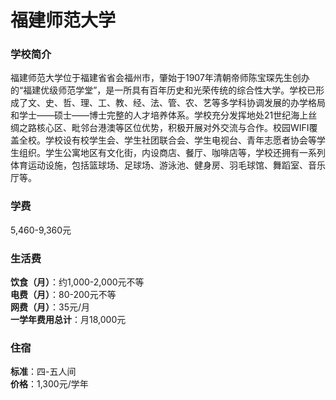# 福建师范大学
### 学校简介
福建师范大学位于福建省省会福州市，肇始于1907年清朝帝师陈宝琛先生创办的“福建优级师范学堂”，是一所具有百年历史和光荣传统的综合性大学。学校已形成了文、史、哲、理、工、教、经、法、管、农、艺等多学科协调发展的办学格局和学士——硕士——博士完整的人才培养体系。学校充分发挥地处21世纪海上丝绸之路核心区、毗邻台港澳等区位优势，积极开展对外交流与合作。校园WIFI覆盖全校。学校设有校学生会、学生社团联合会、学生电视台、青年志愿者协会等学生组织。学生公寓地区有文化街，内设商店、餐厅、咖啡店等，学校还拥有一系列体育运动设施，包括篮球场、足球场、游泳池、健身房、羽毛球馆、舞蹈室、音乐厅等。

### 学费
5,460-9,360元

### 生活费
**饮食（月）**：约1,000-2,000元不等  
**电费（月）**：80-200元不等  
**网费（月）**：35元/月  
**一学年费用总计**：月18,000元  

### 住宿
**标准**：四-五人间  
**价格**：1,300元/学年  
